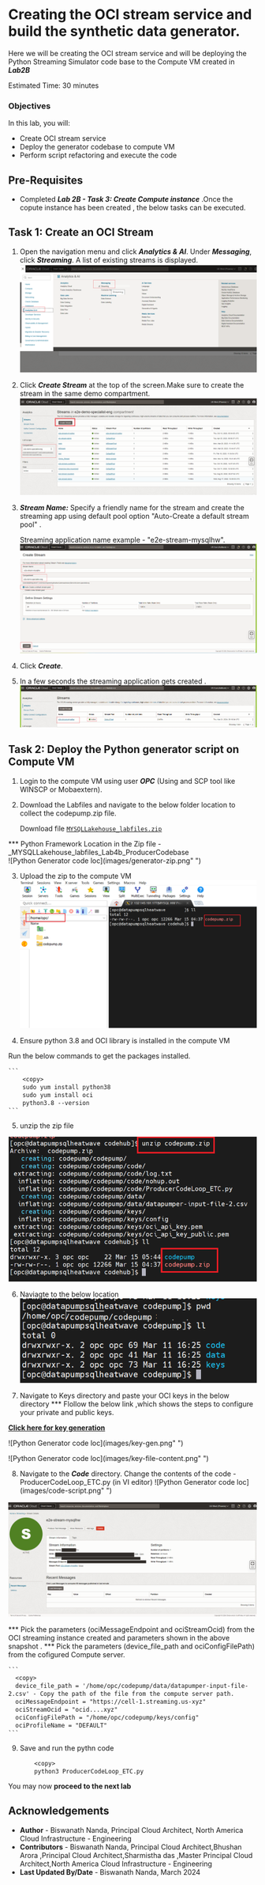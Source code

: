# Creating the OCI stream service and build the synthetic data generator.
Here we will be creating the OCI stream service and will be deploying the Python Streaming Simulator code base to the Compute VM created in ***Lab2B***

Estimated Time: 30 minutes

### Objectives
In this lab, you will:
- Create OCI stream service
- Deploy the generator codebase to compute VM
- Perform script refactoring and execute the code

## Pre-Requisites

* Completed ***Lab 2B - Task 3: Create Compute instance*** .Once the copute instance has been created , the below tasks can be executed.

## Task 1: Create an OCI Stream

1. Open the navigation menu and click ***Analytics & AI***. Under ***Messaging***, click ***Streaming***. A list of existing streams is displayed.
![OCI Stream console](./images/stream-console.png)

2. Click ***Create Stream*** at the top of the screen.Make sure to create the stream in the same demo compartment.
![OCI Stream console](./images/strem-select.png)

3. ***Stream Name:*** Specify a friendly name for the stream and create the streaming app using default pool option "Auto-Create a default stream pool" .

    Streaming application name example - "e2e-stream-mysqlhw".
![OCI Stream console](./images/streaming-pool.png)


4. Click ***Create***.

5. In a few seconds the streaming application gets created .
![OCI Stream console](./images/stream-create.png)



## Task 2: Deploy the Python generator script on Compute VM
1. Login to the compute VM using user ***OPC*** (Using and SCP tool like WINSCP or Mobaextern).
   
2. Download the Labfiles and navigate to the below folder location to collect the codepump.zip file.

   Download file [`MYSQLLakehouse_labfiles.zip`](https://objectstorage.us-ashburn-1.oraclecloud.com/p/RPka_orWclfWJmKN3gTHfEiv-uPckBJTZ3FV0sESZ3mm3PDCQcVDCT-uM2dsJNGf/n/orasenatdctocloudcorp01/b/MYSQLLakehouse_labfiles/o/MYSQLLakehouse_labfiles.zip)

  *** Python Framework Location in the Zip file - \_MYSQLLakehouse_labfiles\_Lab4b\_ProducerCodebase  
  ![Python Generator code loc](images/generator-zip.png" ")

3. Upload the zip to the compute VM
  ![Python Generator code loc](images/upload-codebase.png " ")

4. Ensure python 3.8 and OCI library is installed in the compute VM 


  Run the below commands to get the packages installed.

    ``` 
        <copy>    
        sudo yum install python38
        sudo yum install oci
        python3.8 --version
    ```
5. unzip the zip file 

  ![Python Generator code loc](images/unzip-file.png " ")
  
6. Naviagte to the below location 
  ![Python Generator code loc](images/navigate-gen.png " ")

7. Navigate to Keys directory and paste your OCI keys in the below directory 
  *** Flollow the below link ,which shows the steps to configure your private and public keys.
 
  **[Click here for key generation ]( https://docs.oracle.com/en-us/iaas/Content/API/Concepts/apisigningkey.htm)**
  
  ![Python Generator code loc](images/key-gen.png" ")

  ![Python Generator code loc](images/key-file-content.png" ")

8. Navigate to the ***Code*** directory. 
   Change the contents of the code - ProducerCodeLoop_ETC.py (in VI editor)
   ![Python Generator code loc](images/code-script.png" ")

  ![OCI streaming application connection details from Producer code](images/streaming-connection-check.png " ")
  
  *** Pick the parameters (ociMessageEndpoint and ociStreamOcid) from the OCI streaming instance created and parameters shown in the above snapshot .
  *** Pick the parameters  (device_file_path and ociConfigFilePath) from the cofigured Compute server.

    ```
      <copy>
      device_file_path = '/home/opc/codepump/data/datapumper-input-file-2.csv' - Copy the path of the file from the compute server path. 
      ociMessageEndpoint = "https://cell-1.streaming.us-xyz" 
      ociStreamOcid = "ocid....xyz" 
      ociConfigFilePath = "/home/opc/codepump/keys/config"
      ociProfileName = "DEFAULT"
    ```


9. Save and run the pythn code

    ```
        <copy>
        python3 ProducerCodeLoop_ETC.py
    ```

You may now **proceed to the next lab**

## Acknowledgements
* **Author** - Biswanath Nanda, Principal Cloud Architect, North America Cloud Infrastructure - Engineering
* **Contributors** -  Biswanath Nanda, Principal Cloud Architect,Bhushan Arora ,Principal Cloud Architect,Sharmistha das ,Master Principal Cloud Architect,North America Cloud Infrastructure - Engineering
* **Last Updated By/Date** - Biswanath Nanda, March 2024